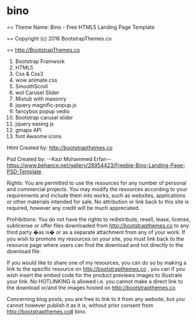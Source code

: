 # bino
== Theme Name: Bino - Free HTML5 Landing Page Template

== Copyright (c) 2016 BootstrapThemes.co

== http://BootstrapThemes.co


1. Bootstrap Framwork
2. HTML5 
3. Css & Css3
4. wow animate.css
5. SmoothScroll
6. wol Carusel Slider
7. Mixtub with masonry
8. jquery magnific-popup.js
9. fancybox popup vedio
10. Bootstrap carusel slider
11. jquery easing js
12. gmaps API
13. font Awsome icons


Html Created by: http://bootstrapthemes.co



Psd Created by: --Kazi Mohammed Erfan-- https://www.behance.net/gallery/28954423/Freebie-Bino-Landing-Page-PSD-Template


Rights: 
You are permitted to use the resources for any number of personal and commercial projects.
You may modify the resources according to your requirements and include them into works, 
such as websites, applications or other materials intended for sale. No attribution or 
link back to this site is required, however any credit will be much appreciated.


Prohibitions:
You do not have the rights to redistribute, resell, lease, license, sublicense or offer 
files downloaded from http://bootstrapthemes.co to any third party �as is� or as a separate attachment 
from any of your work. If you wish to promote my resources on your site, you must link back 
to the resource page where users can find the download and not directly to the download file.



If you would like to share one of my resources, you can do so by making a link to the specific 
resource on http://bootstrapthemes.co , you can if you wish insert the embed code for the product previews images to illustrate your link. 
No HOTLINKING is allowed i.e. you cannot make a direct link to the download or/and the images hosted on http://bootstrapthemes.co

Concerning blog posts, you are free to link to it from any website, 
but you cannot however publish it as it is, without prior consent from http://bootstrapthemes.co# bino
